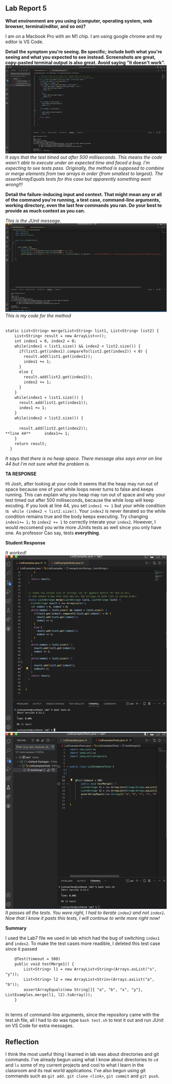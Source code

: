 ## Lab Report 5 ##


**What environment are you using (computer, operating system, web browser, terminal/editor, and so on)?**

I am on a Macbook Pro with an M1 chip. I am using google chrome and my editor is VS Code. 


**Detail the symptom you're seeing. Be specific; include both what you're seeing and what you expected to see instead. Screenshots are great, copy-pasted terminal output is also great. Avoid saying “it doesn't work”.**
![Image](LabImages5/initialCondition.png)
*It says that the test timed out after 500 milliseconds. This means the code wasn't able to execute under an expected time and faced a bug. I'm expecting to see tests pass. Originally, the method is supposed to combine or merge elements from two arrays in order (from smallest to largest). The assertArrayEquals tests for this case but apparently something went wrong!!!*




**Detail the failure-inducing input and context. That might mean any or all of the command you're running, a test case, command-line arguments, working directory, even the last few commands you ran. Do your best to provide as much context as you can.**

*This is the JUnit message.*
![Image](LabImages5/noHeapSpace.png)
*This is my code for the method*

```

static List<String> merge(List<String> list1, List<String> list2) {
    List<String> result = new ArrayList<>();
    int index1 = 0, index2 = 0;
    while(index1 < list1.size() && index2 < list2.size()) {
      if(list1.get(index1).compareTo(list2.get(index2)) < 0) {
        result.add(list1.get(index1));
        index1 += 1;
      }
      else {
        result.add(list2.get(index2));
        index2 += 1;
      }
    }
    while(index1 < list1.size()) {
      result.add(list1.get(index1));
      index1 += 1;
    }
    while(index2 < list2.size()) {
      
      result.add(list2.get(index2));
**line 44**      index1+= 1;
    }
    return result;
  }
```


*It says that there is no heap space. There message also says error on line 44 but I'm not sure what the problem is.*

**TA RESPONSE**

Hi Josh, after looking at your code it seems that the heap may run out of space because one of your while loops never turns to false and keeps running. This can explain why you heap may run out of space and why your test timed out after 500 milliseconds, because the while loop will keep excuting. If you look at line 44, you set `index1 += 1` but your while condition is ` while (index2 < list2.size()`. Your `index2` is never iterated so the while condition remains true and the body keeps executing. Try changing `index1+= 1;` to `index2 += 1` to correctly interate your `index2`. However, I would reccomend you write more JUnits tests as well since you only have one. As professor Cao say, tests **everything**.



**Student Response**

*It worked!*
![Image](LabImages5/debugged.png)
![Image](LabImages5/junitDebug.png)
*It passes all the tests. You were right, I had to iterate `index2` and not `index1`. Now that I know it pasts this tests, I will continue to write more right now!*

**Summary**

I used the Lab7 file we used in lab which had the bug of switching `index1` and `index2`. To make the test cases more readible, I deleted this test case since it passed 
```
	@Test(timeout = 500)
	public void testMerge1() {
    	List<String> l1 = new ArrayList<String>(Arrays.asList("x", "y"));
		List<String> l2 = new ArrayList<Strin>(Arrays.asList("a", "b"));
		assertArrayEquals(new String[]{ "a", "b", "x", "y"}, ListExamples.merge(l1, l2).toArray());
	}
	
```
In terms of command-line arguments, since the repository came with the test.sh file, all I had to do was type `bash test.sh` to test it out and run JUnit on VS Code for extra messages. 




## Reflection ##

I think the most useful thing I learned in lab was about directories and git commands. I've already begun using what I know about directories to `cd` and `ls` some of my current projects and cool to what I learn in the classroom and its real world applications. I've also begun using git commands such as `git add.` `git clone <link>`, `git commit` and `git push`. 






